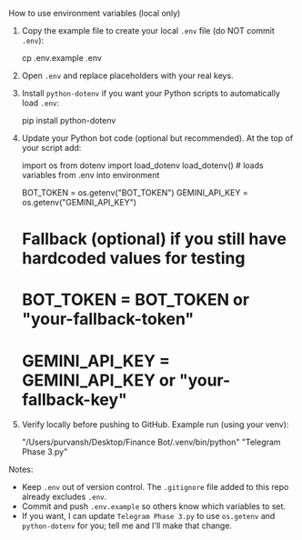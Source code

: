 How to use environment variables (local only)

1. Copy the example file to create your local `.env` file (do NOT commit `.env`):

   cp .env.example .env

2. Open `.env` and replace placeholders with your real keys.

3. Install `python-dotenv` if you want your Python scripts to automatically load `.env`:

   pip install python-dotenv

4. Update your Python bot code (optional but recommended). At the top of your script add:

   import os
   from dotenv import load_dotenv
   load_dotenv()  # loads variables from .env into environment

   BOT_TOKEN = os.getenv("BOT_TOKEN")
   GEMINI_API_KEY = os.getenv("GEMINI_API_KEY")

   # Fallback (optional) if you still have hardcoded values for testing
   # BOT_TOKEN = BOT_TOKEN or "your-fallback-token"
   # GEMINI_API_KEY = GEMINI_API_KEY or "your-fallback-key"

5. Verify locally before pushing to GitHub. Example run (using your venv):

   "/Users/purvansh/Desktop/Finance Bot/.venv/bin/python" "Telegram Phase 3.py"

Notes:
- Keep `.env` out of version control. The `.gitignore` file added to this repo already excludes `.env`.
- Commit and push `.env.example` so others know which variables to set.
- If you want, I can update `Telegram Phase 3.py` to use `os.getenv` and `python-dotenv` for you; tell me and I'll make that change.
